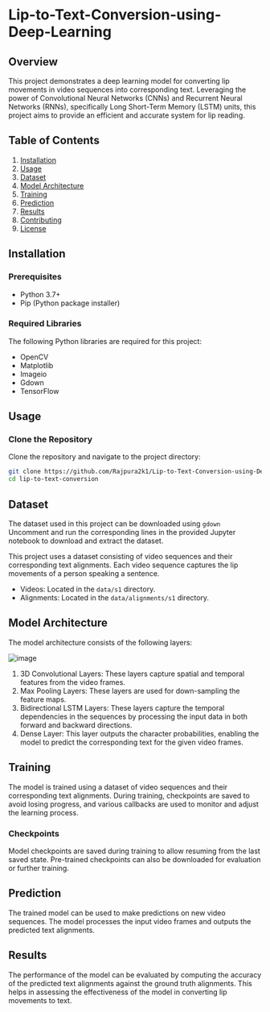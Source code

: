 # Lip-to-Text-Conversion-using-Deep-Learning


## Overview

This project demonstrates a deep learning model for converting lip movements in video sequences into corresponding text. Leveraging the power of Convolutional Neural Networks (CNNs) and Recurrent Neural Networks (RNNs), specifically Long Short-Term Memory (LSTM) units, this project aims to provide an efficient and accurate system for lip reading.

## Table of Contents

1. [Installation](#installation)
2. [Usage](#usage)
3. [Dataset](#dataset)
4. [Model Architecture](#model-architecture)
5. [Training](#training)
6. [Prediction](#prediction)
7. [Results](#results)
8. [Contributing](#contributing)
9. [License](#license)

## Installation

### Prerequisites

- Python 3.7+
- Pip (Python package installer)

### Required Libraries

The following Python libraries are required for this project:

- OpenCV
- Matplotlib
- Imageio
- Gdown
- TensorFlow

## Usage

### Clone the Repository

Clone the repository and navigate to the project directory:

```bash
git clone https://github.com/Rajpura2k1/Lip-to-Text-Conversion-using-Deep-Learning.git
cd lip-to-text-conversion
```

## Dataset

The dataset used in this project can be downloaded using `gdown` Uncomment and run the corresponding lines in the provided Jupyter notebook to download and extract the dataset.

This project uses a dataset consisting of video sequences and their corresponding text alignments. Each video sequence captures the lip movements of a person speaking a sentence.
- Videos: Located in the `data/s1` directory.
- Alignments: Located in the `data/alignments/s1` directory.

## Model Architecture

The model architecture consists of the following layers:

![image](https://github.com/Rajpura2k1/Lip-to-Text-Conversion-using-Deep-Learning/assets/120622658/465b8de0-c1c3-4acf-8181-985f82aa0c4d)

1. 3D Convolutional Layers: These layers capture spatial and temporal features from the video frames.
2. Max Pooling Layers: These layers are used for down-sampling the feature maps.
3. Bidirectional LSTM Layers: These layers capture the temporal dependencies in the sequences by processing the input data in both forward and backward directions.
4. Dense Layer: This layer outputs the character probabilities, enabling the model to predict the corresponding text for the given video frames.

## Training

The model is trained using a dataset of video sequences and their corresponding text alignments. During training, checkpoints are saved to avoid losing progress, and various callbacks are used to monitor and adjust the learning process.

### Checkpoints

Model checkpoints are saved during training to allow resuming from the last saved state. Pre-trained checkpoints can also be downloaded for evaluation or further training.

## Prediction

The trained model can be used to make predictions on new video sequences. The model processes the input video frames and outputs the predicted text alignments.

## Results

The performance of the model can be evaluated by computing the accuracy of the predicted text alignments against the ground truth alignments. This helps in assessing the effectiveness of the model in converting lip movements to text.





